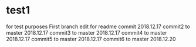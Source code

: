 # test1
for test purposes
First branch edit for readme
commit 2018.12.17
commit2 to master 2018.12.17
commit3 to master 2018.12.17
commit4 to master 2018.12.17
commit5 to master 2018.12.17
commit6 to master 2018.12.20
